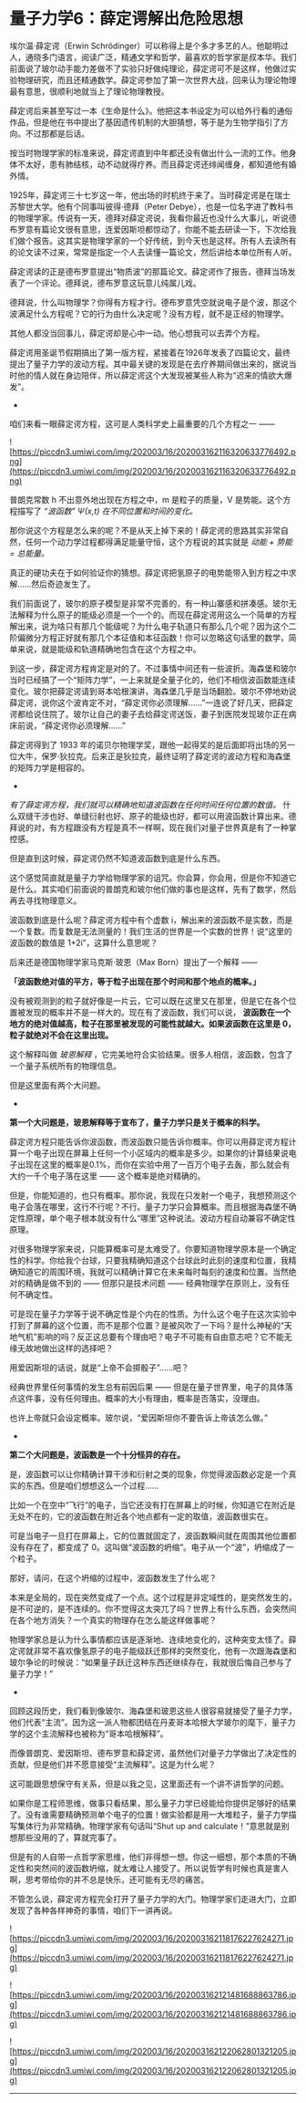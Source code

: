 # 量子力学6：薛定谔解出危险思想

埃尔温·薛定谔（Erwin Schrödinger）可以称得上是个多才多艺的人。他聪明过人，通晓多门语言，阅读广泛，精通文学和哲学，最喜欢的哲学家是叔本华。我们前面说了玻尔动手能力差做不了实验只好做纯理论，薛定谔可不是这样，他做过实验物理研究，而且还精通数学。薛定谔参加了第一次世界大战，回来认为理论物理最有意思，很顺利地就当上了理论物理教授。

薛定谔后来甚至写过一本《生命是什么》。他把这本书设定为可以给外行看的通俗作品，但是他在书中提出了基因遗传机制的大胆猜想，等于是为生物学指引了方向。不过那都是后话。

按当时物理学家的标准来说，薛定谔直到中年都还没有做出什么一流的工作。他身体不太好，患有肺结核，动不动就得疗养。而且薛定谔还绯闻缠身，都知道他有婚外情。

1925年，薛定谔三十七岁这一年，他出场的时机终于来了。当时薛定谔是在瑞士苏黎世大学。他有个同事叫彼得·德拜（Peter Debye），也是一位名字进了教科书的物理学家。传说有一天，德拜对薛定谔说，我看你最近也没什么大事儿，听说德布罗意有篇论文很有意思，连爱因斯坦都惊动了，你能不能去研读一下，下次给我们做个报告。这其实是物理学家的一个好传统，到今天也是这样。所有人去读所有的论文读不过来，常常是指定一个人去读懂一篇论文，然后讲给本单位所有人听。

薛定谔读的正是德布罗意提出“物质波”的那篇论文。薛定谔作了报告，德拜当场发表了一个评论。德拜说，德布罗意这玩意儿纯属儿戏。

德拜说，什么叫物理学？你得有方程才行。德布罗意凭空就说电子是个波，那这个波满足什么方程呢？它的行为由什么决定呢？没有方程，就不是正经的物理学。

其他人都没当回事儿，薛定谔却是心中一动。他心想我可以去弄个方程。

薛定谔用圣诞节假期搞出了第一版方程，紧接着在1926年发表了四篇论文，最终提出了量子力学的波动方程。其中最关键的发现是在去疗养期间做出来的，据说当时他的情人就在身边陪伴，所以薛定谔这个大发现被某些人称为“迟来的情欲大爆发”。

*

咱们来看一眼薛定谔方程，这可是人类科学史上最重要的几个方程之一 —— 

![https://piccdn3.umiwi.com/img/202003/16/202003162116320633776492.png](https://piccdn3.umiwi.com/img/202003/16/202003162116320633776492.png)

普朗克常数 h 不出意外地出现在方程之中，m 是粒子的质量，V 是势能。这个方程描写了 *“波函数” Ψ(x,t) 在不同位置和时间的变化。*

那你说这个方程是怎么来的呢？不是从天上掉下来的！薛定谔的思路其实非常自然，任何一个动力学过程都得满足能量守恒，这个方程说的其实就是 *动能 + 势能 = 总能量。*

真正的硬功夫在于如何验证你的猜想。薛定谔把氢原子的电势能带入到方程之中求解……然后奇迹发生了。

我们前面说了，玻尔的原子模型是非常不完善的，有一种山寨感和拼凑感。玻尔无法解释为什么原子的能级必须是一个一个的。而现在薛定谔用这么一个简单的方程解出来，说为啥只有那几个能级呢？为什么电子轨道只有那么几个呢？因为这个二阶偏微分方程正好就有那几个本征值和本征函数！你可以忽略这句话里的数学，简单来说，就是能级和轨道精确地包含在这个方程之中。

到这一步，薛定谔方程肯定是对的了。不过事情中间还有一些波折。海森堡和玻尔当时已经搞了一个“矩阵力学”，一上来就是全量子化的，他们不相信波函数能连续变化。玻尔把薛定谔请到哥本哈根演讲，海森堡几乎是当场翻脸。玻尔不停地劝说薛定谔，说你这个波肯定不对，“薛定谔你必须理解……”一连说了好几天，把薛定谔都给说住院了。玻尔让自己的妻子去给薛定谔送饭，妻子到医院发现玻尔正在病床前说，“薛定谔你必须理解……”

薛定谔得到了 1933 年的诺贝尔物理学奖，跟他一起得奖的是后面即将出场的另一位大牛，保罗·狄拉克。后来正是狄拉克，最终证明了薛定谔的波动方程和海森堡的矩阵力学是相容的。

*

 *有了薛定谔方程，我们就可以精确地知道波函数在任何时间任何位置的数值。* 什么双缝干涉也好、单缝衍射也好、原子的能级也好，都可以用波函数计算出来。德拜说的对，有方程跟没有方程是真不一样啊，现在我们对量子世界真是有了一种掌控感。

但是直到这时候，薛定谔仍然不知道波函数到底是什么东西。

这个感觉简直就是量子力学给物理学家的诅咒。你会算，你会用，但是你不知道它是什么。其实咱们前面说的普朗克和玻尔他们做的事也是这样，先有了数学，然后再去寻找物理意义。

波函数到底是什么呢？薛定谔方程中有个虚数 i，解出来的波函数不是实数，而是一个复数。而复数是无法测量的！我们生活的世界是一个实数的世界！说“这里的波函数的数值是 1+2i”，这算什么意思呢？

后来还是德国物理学家马克斯·玻恩（Max Born）提出了一个解释 ——

 **「波函数绝对值的平方，等于粒子出现在那个时间和那个地点的概率。」**

没有被观测到的粒子就好像是一片云，它可以既在这里又在那里，但是它在各个位置被发现的概率并不是一样大的。现在有了波函数，我们可以说， **波函数在一个地方的绝对值越高，粒子在那里被发现的可能性就越大。如果波函数在这里是 0，粒子就绝对不会在这里出现。**

这个解释叫做 *玻恩解释* ，它完美地符合实验结果。很多人相信，波函数，包含了一个量子系统所有的物理信息。

但是这里面有两个大问题。

*

 **第一个大问题是，玻恩解释等于宣布了，量子力学只是关于概率的科学。**

薛定谔方程只能告诉你波函数，而波函数只能告诉你概率。你可以用薛定谔方程计算一个电子出现在屏幕上任何一个小区域内的概率是多少。如果你的计算结果说电子出现在这里的概率是0.1%，而你在实验中用了一百万个电子去轰，那么就会有大约一千个电子落在这里 —— 这个概率是绝对精确的。

但是，你能知道的，也只有概率。那你说，我现在只发射一个电子，我想预测这个电子会落在哪里，这行不行呢？不行。量子力学只会算概率。而且根据海森堡不确定性原理，单个电子根本就没有什么“哪里”这种说法。波动方程自动兼容不确定性原理。

对很多物理学家来说，只能算概率可是太难受了。你要知道物理学原本是一个确定性的科学。你给我个台球，只要我精确知道这个台球此时此刻的速度和位置，我精确知道它的周围环境，我就可以精确计算它在未来每时每刻的速度和位置。当然绝对的精确是做不到的 —— 但那只是技术问题 —— 经典物理学在原则上，没有任何不确定性。

可是现在量子力学等于说不确定性是个内在的性质。为什么这个电子在这次实验中打到了屏幕的这个位置，而不是那个位置？是被风吹了一下吗？是什么神秘的“天地气机”影响的吗？反正这总要有个理由吧？电子不可能有自由意志吧？它不能无缘无故地做出这样的选择吧？

用爱因斯坦的话说，就是“上帝不会掷骰子”……吧？

经典世界里任何事情的发生总有前因后果 —— 但是在量子世界里，电子的具体落点这件事，没有任何理由。概率的大小有理由，概率是否落实，没理由。

也许上帝就只会设定概率。玻尔说，“爱因斯坦你不要告诉上帝该怎么做。”

*

 **第二个大问题是，波函数是一个十分怪异的存在。**

是，波函数可以让你精确计算干涉和衍射之类的现象，你觉得波函数必定是一个真实的东西。但是咱们想想这么一个过程……

比如一个在空中“飞行”的电子，当它还没有打在屏幕上的时候，你知道它在附近是无处不在的，它的波函数在附近各个地点都有一定的取值，波函数很实在。

可是当电子一旦打在屏幕上，它的位置就固定了，波函数瞬间就在周围其他位置都没有存在了，都变成了 0。这叫做“波函数的坍缩”。电子从一个“波”，坍缩成了一个粒子。

那好，请问，在这个坍缩的过程中，波函数发生了什么呢？

本来是全局的，现在突然变成了一个点。这个过程是非定域性的，是突然发生的，是不可逆的，是不连续的。你不觉得这太突兀了吗？世界上有什么东西，会突然间在各个地方消失？一个真实的物理存在怎么能这样做事呢？

物理学家总是认为什么事情都应该是逐渐地、连续地变化的，这种突变太怪了。薛定谔就非常不喜欢像氢原子的电子能级跃迁那样的突然变化，他有一次跟海森堡和玻尔争论的时候说：“如果量子跃迁这种东西还继续存在，我就很后悔自己参与了量子力学！”

*

回顾这段历史，我们看到像玻尔、海森堡和玻恩这些人很容易就接受了量子力学，他们代表“主流”。因为这一派人物都团结在丹麦哥本哈根大学玻尔的麾下，量子力学的这个主流解释也被称为“哥本哈根解释”。

而像普朗克、爱因斯坦、德布罗意和薛定谔，虽然他们对量子力学做出了决定性的贡献，但是他们并不愿意接受“主流解释”。这是为什么呢？

这可能跟思想保守有关系，但是以我之见，这里面还有一个讲不讲哲学的问题。

如果你是工程师思维，做事只看结果，那么量子力学已经能给你提供足够好的结果了。没有谁需要精确预测单个电子的位置！做实验都是用一大堆粒子，量子力学描写集体行为非常精确。物理学家有句话叫“Shut up and calculate！”意思就是别想那些没用的了，算就完事了。

但是有的人自带一点哲学家思维，他们非得想一想。你这一细想，那个本质的不确定性和突然间的波函数坍缩，就太难让人接受了。所以说哲学有时候也真是害人啊，思考带给你的并不总是快乐，还可能有无尽的痛苦。

不管怎么说，薛定谔方程完全打开了量子力学的大门。物理学家们走进大门，立即发现了各种各样神奇的事情，咱们下一讲再说。

![https://piccdn3.umiwi.com/img/202003/16/202003162118176227624271.jpg](https://piccdn3.umiwi.com/img/202003/16/202003162118176227624271.jpg)

![https://piccdn3.umiwi.com/img/202003/16/202003162121481688863786.jpg](https://piccdn3.umiwi.com/img/202003/16/202003162121481688863786.jpg)

![https://piccdn3.umiwi.com/img/202003/16/202003162122062801321205.jpg](https://piccdn3.umiwi.com/img/202003/16/202003162122062801321205.jpg)

---
